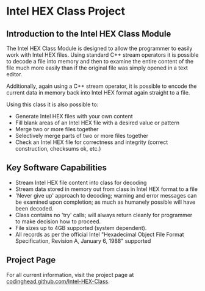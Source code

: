 Intel HEX Class Project
=======================

Introduction to the Intel HEX Class Module
------------------------------------------
The Intel HEX Class Module is designed to allow the programmer to easily work with Intel HEX files. Using standard C++ stream operators it is possible to decode a file into memory and then to examine the entire content of the file much more easily than if the original file was simply opened in a text editor.

Additionally, again using a C++ stream operator, it is possible to encode the current data in memory back into Intel HEX format again straight to a file.

Using this class it is also possible to:

* Generate Intel HEX files with your own content
* Fill blank areas of an Intel HEX file with a desired value or pattern
* Merge two or more files together
* Selectively merge parts of two or more files together
* Check an Intel HEX file for correctness and integrity (correct construction, checksums ok, etc.)

Key Software Capabilities
-------------------------
* Stream Intel HEX file content into class for decoding
* Stream data stored in memory out from class in Intel HEX format to a file
* 'Never give up' approach to decoding; warning and error messages can be examined upon completion; as much as humanely possible will have been decoded.
* Class contains no 'try' calls; will always return cleanly for programmer to make decision how to proceed.
* File sizes up to 4GB supported (system dependent).
* All records as per the official Intel "Hexadecimal Object File Format Specification, Revision A, January 6, 1988" supported

Project Page
------------

For all current information, visit the project page at [codinghead.github.com/Intel-HEX-Class](http://codinghead.github.com/Intel-HEX-Class/).
